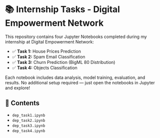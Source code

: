 # 📚 Internship Tasks - Digital Empowerment Network

This repository contains four Jupyter Notebooks completed during my internship at Digital Empowerment Network:

* ✅ **Task 1:** House Prices Prediction
* ✅ **Task 2:** Spam Email Classification
* ✅ **Task 3:** Churn Prediction (BigML 80 Distribution)
* ✅ **Task 4:** Objects Classification

Each notebook includes data analysis, model training, evaluation, and results. No additional setup required — just open the notebooks in Jupyter and explore!

## 📓 Contents

* `dep_task1.ipynb`
* `dep_task2.ipynb`
* `dep_task3.ipynb`
* `dep_task4.ipynb`
